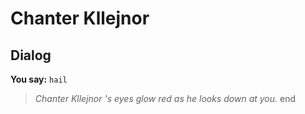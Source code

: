 # Chanter Kllejnor
## Dialog

**You say:** `hail`



>*Chanter Kllejnor 's eyes glow red as he looks down at you.*
end
